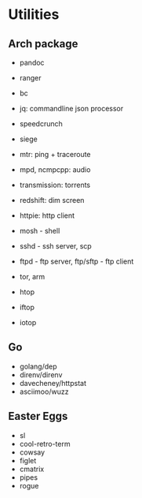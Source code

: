 # Utilities

## Arch package
- pandoc
- ranger
- bc
- jq: commandline json processor
- speedcrunch
- siege
- mtr: ping + traceroute
- mpd, ncmpcpp: audio
- transmission: torrents
- redshift: dim screen
- httpie: http client
- mosh - shell
- sshd - ssh server, scp
- ftpd - ftp server, ftp/sftp - ftp client
- tor, arm

- htop
- iftop
- iotop

## Go
- golang/dep
- direnv/direnv
- davecheney/httpstat
- asciimoo/wuzz

## Easter Eggs
- sl
- cool-retro-term
- cowsay
- figlet
- cmatrix
- pipes
- rogue
